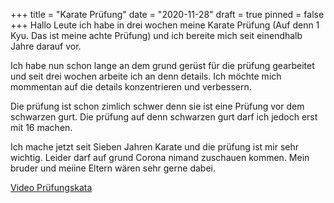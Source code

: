 +++
title = "Karate Prüfung"
date = "2020-11-28"
draft = true
pinned = false
+++
Hallo Leute ich habe in drei wochen meine Karate Prüfung (Auf denn 1 Kyu. Das ist meine achte Prüfung) und ich bereite mich seit einendhalb Jahre darauf vor. 

Ich habe nun schon lange an dem grund gerüst für die prüfung gearbeitet und seit drei wochen arbeite ich an denn details. Ich möchte mich mommentan auf die details konzentrieren und verbessern. 

Die prüfung ist schon zimlich schwer denn sie ist eine Prüfung vor dem schwarzen gurt. Die prüfung auf denn schwarzen gurt darf ich jedoch erst mit 16 machen. 

Ich mache jetzt seit Sieben Jahren Karate und die prüfung ist mir sehr wichtig. Leider darf auf grund Corona nimand zuschauen kommen. Mein bruder und meiine Eltern wären sehr gerne dabei.

[Video Prüfungskata](https://www.youtube.com/watch?v=UfO5SJ94zro&list=PLPlAHovKSLl3S_8eNjoBPOoD8f2k5lm7c&index=7)